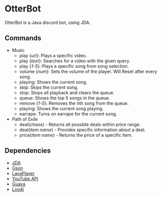 # OtterBot
OtterBot is a Java discord bot, using JDA.

## Commands
* Music
    * play {*url*}: Plays a specific video.
    * play {*text*}: Searches for a video with the given query.
    * play {*1-5*}: Plays a specific song from song selection.
    * volume {*num*}: Sets the volume of the player. Will Reset after every song.
    * playing: Shows the current song.
    * skip: Skips the current song.
    * stop: Stops all playback and clears the queue.
    * queue: Shows the top 5 songs in the queue.
    * remove {*1-5*}: Removes the nth song from the queue.
    * playing: Shows the current song playing.
    * earrape: Turns on earrape for the current song.
* Path of Exile
    * deal(*chaos*) - Returns all possible deals within price range.
    * deal(*item name*) - Provides specific information about a deal.
    * price(*item name*) - Returns the price of a specific item.
    
## Dependencies
* [JDA](https://github.com/DV8FromTheWorld/JDA)
* [Gson](https://github.com/google/gson)
* [LavaPlayer](https://github.com/sedmelluq/lavaplayer)
* [YouTube API](https://developers.google.com/youtube/v3/)
* [Guava](https://github.com/google/guava)
* [Log4j](https://logging.apache.org/log4j/2.x/)
